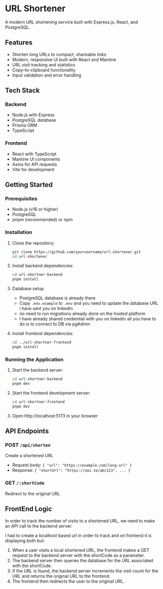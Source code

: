 # URL Shortener

A modern URL shortening service built with Express.js, React, and PostgreSQL.

## Features

- Shorten long URLs to compact, shareable links
- Modern, responsive UI built with React and Mantine
- URL visit tracking and statistics
- Copy-to-clipboard functionality
- Input validation and error handling

## Tech Stack

### Backend

- Node.js with Express
- PostgreSQL database
- Prisma ORM
- TypeScript

### Frontend

- React with TypeScript
- Mantine UI components
- Axios for API requests
- Vite for development

## Getting Started

### Prerequisites

- Node.js (v16 or higher)
- PostgreSQL
- pnpm (recommended) or npm

### Installation

1. Clone the repository:

   ```bash
   git clone https://github.com/yourusername/url-shortener.git
   cd url-shortener
   ```

2. Install backend dependencies:

   ```bash
   cd url-shortner-backend
   pnpm install
   ```

3. Database setup

   - PostgreSQL database is already there
   - Copy `.env.example` to `.env` and you need to update the database URL i have sent you on linkedin
   - no need to run migrations already done on the hosted platform
   - I have already shared crediential with you on linkedin all you have to do is to connect to DB via pgAdmin

4. Install frontend dependencies:
   ```bash
   cd ../url-shortner-frontend
   pnpm install
   ```

### Running the Application

1. Start the backend server:

   ```bash
   cd url-shortner-backend
   pnpm dev
   ```

2. Start the frontend development server:

   ```bash
   cd url-shortner-frontend
   pnpm dev
   ```

3. Open http://localhost:5173 in your browser

## API Endpoints

### POST `/api/shorten`

Create a shortened URL

- Request body: `{ "url": "https://example.com/long-url" }`
- Response: `{ "shortUrl": "https://smi.to/abc123", ... }`

### GET `/:shortCode`

Redirect to the original URL

## FrontEnd Logic

In order to track the number of visits to a shortened URL, we need to make an API call to the backend server.

I had to create a localhost based url in order to track and on frontend it is displaying both but:

1. When a user visits a local shortened URL, the frontend makes a GET request to the backend server with the shortCode as a parameter.
2. The backend server then queries the database for the URL associated with the shortCode.
3. If the URL is found, the backend server increments the visit count for the URL and returns the original URL to the frontend.
4. The frontend then redirects the user to the original URL.
